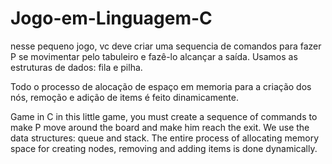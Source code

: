# Jogo-em-Linguagem-C
nesse pequeno jogo, vc deve criar uma sequencia de comandos para fazer P se movimentar pelo tabuleiro e fazê-lo alcançar a saída. Usamos as estruturas de dados: fila e pilha.

Todo o processo de alocação de espaço em memoria para a criação dos nós, remoção e adição de items é feito dinamicamente.


Game in C
in this little game, you must create a sequence of commands to make P move around the board and make him reach the exit. We use the data structures: queue and stack.
The entire process of allocating memory space for creating nodes, removing and adding items is done dynamically.
